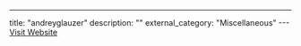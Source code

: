 ---
title: "andreyglauzer"
description: ""
external_category: "Miscellaneous"
---[Visit Website](https://github.com/andreyglauzer)

